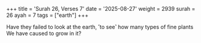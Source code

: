 +++
title = 'Surah 26, Verses 7'
date = '2025-08-27'
weight = 2939
surah = 26
ayah = 7
tags = ["earth"]
+++

Have they failed to look at the earth, ˹to see˺ how many types of fine plants We have caused to grow in it?
